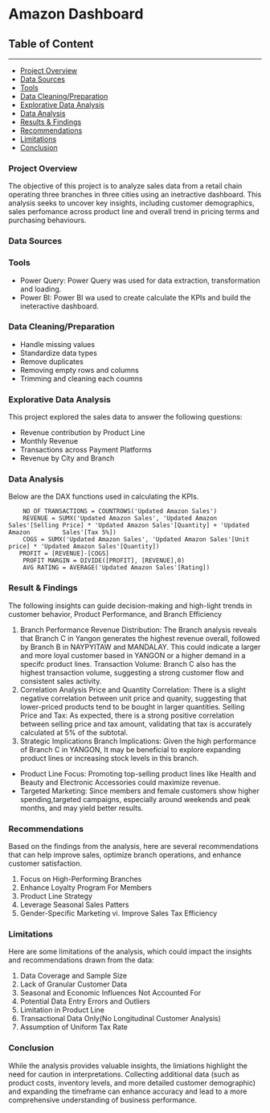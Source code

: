 # Amazon Dashboard

## Table of Content 
---
  - [Project Overview](#project-overview)
  - [Data Sources](#data-sources)
  - [Tools](tools)
  - [Data Cleaning/Preparation](data-cleaning/preparation)
  - [Explorative Data Analysis](explorative-data-analysis)
  - [Data Analysis](data-analysis)
  - [Results & Findings](#results-&-findings)
  - [Recommendations](#recommendations)
  - [Limitations](#limitations)
  - [Conclusion](#conclusion)
     
### Project Overview 
The objective of this project is to analyze sales data from a retail chain operating three branches in three cities using an inetractive dashboard. This analysis seeks to uncover key insights, including customer demographics, sales perfomance across product line and overall trend in pricing terms and purchasing behaviours.

### Data Sources

### Tools
  - Power Query: Power Query was used for data extraction, transformation and loading.
  - Power BI: Power BI wa used to create calculate the KPIs and build the ineteractive dashboard.

### Data Cleaning/Preparation
  - Handle missing values
  - Standardize data types
  - Remove duplicates
  - Removing empty rows and columns
  - Trimming and cleaning each coumns

### Explorative Data Analysis
This project explored the sales data to answer the following questions:
  - Revenue contribution by Product Line
  - Monthly Revenue
  - Transactions across Payment Platforms
  - Revenue by City and Branch

### Data Analysis
Below are the DAX functions used in calculating the KPIs.

``` TOTAL QTY = SUM('Updated Amazon Sales'[Quantity])
    NO OF TRANSACTIONS = COUNTROWS('Updated Amazon Sales')
    REVENUE = SUMX('Updated Amazon Sales', 'Updated Amazon Sales'[Selling Price] * 'Updated Amazon Sales'[Quantity] + 'Updated Amazon         Sales'[Tax 5%])
    COGS = SUMX('Updated Amazon Sales', 'Updated Amazon Sales'[Unit price] * 'Updated Amazon Sales'[Quantity])
   PROFIT = [REVENUE]-[COGS]
    PROFIT MARGIN = DIVIDE([PROFIT], [REVENUE],0)
    AVG RATING = AVERAGE('Updated Amazon Sales'[Rating])
```

### Result & Findings
The following insights can guide decision-making and high-light trends in customer behavior, Product Performance, and Branch Efficiency
1. Branch Performance Revenue Distribution: The Branch analysis reveals that Branch C in Yangon generates the highest revenue overall, followed by Branch B in NAYPYITAW and MANDALAY. This could indicate a larger and more loyal customer based in YANGON or a higher demand in a specifc product lines. Transaction Volume:
Branch C also has the highest transaction volume, suggesting a strong customer flow and consistent sales activity.
2. Correlation Analysis Price and Quantity Correlation: There is a slight negative correlation between unit price and quanity, suggesting that lower-priced products tend to be bought in larger quantities. Selling Price and Tax: As expected, there is a strong positive correlation between selling price and tax amount, validating that tax is accurately calculated at 5% of the subtotal.
3. Strategic Implications Branch Implications: Given the high performance of Branch C in YANGON, It may be beneficial to explore expanding product lines or increasing stock levels in this branch.
  - Product Line Focus: Promoting top-selling product lines like Health and Beauty and Electronic Accessories could maximize revenue.
  - Targeted Marketing: Since members and female customers show higher spending,targeted campaigns, especially around weekends and peak months, and may yield better results.

### Recommendations
Based on the findings from the analysis, here are several recommendations that can help improve sales, optimize branch operations, and enhance customer satisfaction.
1. Focus on High-Performing Branches 
2. Enhance Loyalty Program For Members 
3. Product Line Strategy
4. Leverage Seasonal Sales Patters
5.  Gender-Specific Marketing vi. Improve Sales Tax Efficiency

### Limitations
Here are some limitations of the analysis, which could impact the insights and recommendations drawn from the data:
1. Data Coverage and Sample Size
2. Lack of Granular Customer Data
3. Seasonal and Economic Influences Not Accounted For
4. Potential Data Entry Errors and Outliers
5. Limitation in Product Line
6. Transactional Data Only(No Longitudinal Customer Analysis)
7. Assumption of Uniform Tax Rate

### Conclusion
While the analysis provides valuable insights, the limiations highlight the need for caution in interpretations.
Collecting additional data (such as product costs, inventory levels, and more detailed customer demographic) and expanding the timeframe can enhance accuracy and lead to a more comprehensive understanding of business performance.

